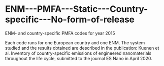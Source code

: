 # ENM---PMFA---Static---Country-specific---No-form-of-release
ENM- and country-specific PMFA codes for year 2015

Each code runs for one European country and one ENM. The system studied and the results obtained are described in the publication: Kuenen et al. Inventory of country-specific emissions of engineered nanomaterials throughout the life cycle, submitted to the journal ES Nano in April 2020.
